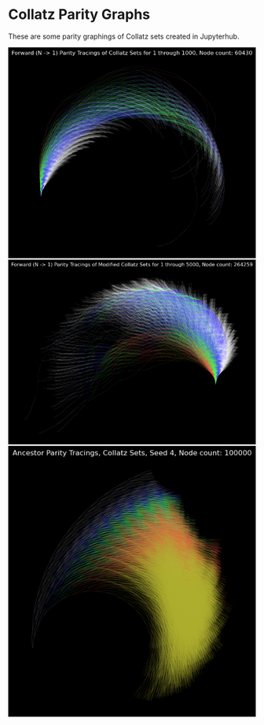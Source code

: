# Collatz Parity Graphs

These are some parity graphings of Collatz sets created in Jupyterhub.


![Graph 1](https://github.com/shawn61cp/Collatz-Parity-Graphs/blob/main/graph1.png)
![Graph 3](https://github.com/shawn61cp/Collatz-Parity-Graphs/blob/main/graph3.png)
![Graph 4](https://github.com/shawn61cp/Collatz-Parity-Graphs/blob/main/graph4.png)

